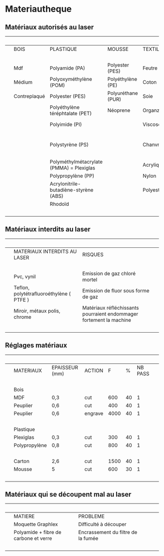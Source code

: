 # Materiautheque

## Matériaux autorisés au laser


  |   |   |   |   |   |  
-- | -- | -- | -- | -- | -- | --
  | BOIS | PLASTIQUE | MOUSSE | TEXTILE | DIVERS |  
  |  
  | Mdf | Polyamide (PA) | Polyester (PES) | Feutre | Cuir |  
  | Médium | Polyoxyméthylène (POM) | Polyéthylène (PE) | Coton | Papier |  
  | Contreplaqué | Polyester (PES) | Polyuréthane (PUR) | Soie | Carton |  
  |   | Polyéthylène téréphtalate (PET) | Néoprene | Organza | Carton plume |  
  |   | Polyimide (PI) |   | Viscose | Carton mousse |  
  |   | Polystyrène (PS) |   | Chanvre | Caoutchouc synthétique ( si pas de chlore) |  
  |   | Polyméthylmétacrylate (PMMA) = Plexiglas |   | Acrylique | Caoutchouc naturel |  
  |   | Polypropylène (PP) |   | Nylon |   |  
  |   | Acrylonitrile-butadiène-styrène (ABS) |   | Polyester |   |  
  |   | Rhodoïd |   |   |   |  
  |   |   |   |   |   |  



## Matériaux interdits au laser


  |   |   |  
-- | -- | -- | --
  | MATERIAUX INTERDITS AU LASER | RISQUES |  
  |  
  | Pvc, vynil | Emission de gaz chloré mortel |  
  | Teflon, polytétrafluoroéthylène ( PTFE ) | Emission de fluor sous forme de gaz |  
  | Miroir, métaux polis, chrome | Matériaux réfléchissants pourraient endommager fortement la machine |  
  |   |   |  




## Réglages matériaux



  |   |   |   |   |   |   |  
-- | -- | -- | -- | -- | -- | -- | --
  | MATERIAUX | EPAISSEUR (mm) | ACTION | F | % | NB  PASS |  
  |  
  | Bois |   |   |   |   |   |  
  | MDF | 0,3 | cut | 600 | 40 | 1 |  
  | Peuplier | 0,6 | cut | 400 | 40 | 1 |  
  | Peuplier | 0,6 | engrave | 4000 | 40 | 1 |  
  |   |   |   |   |   |   |  
  | Plastique |   |   |   |   |   |  
  | Plexiglas | 0,3 | cut | 300 | 40 | 1 |  
  | Polypropylène | 0,8 | cut | 800 | 40 | 1 |  
  |   |   |   |   |   |   |  
  | Carton | 2,6 | cut | 1500 | 40 | 1 |  
  | Mousse | 5 | cut | 600 | 30 | 1 |  
  |   |   |   |   |   |   |  


## Matériaux qui se découpent mal au laser


  |   |   |   |   |  
-- | -- | -- | -- | -- | --
  | MATIERE | PROBLEME |  
  | Moquette Graphlex | Difficulté à découper |  
  | Polyamide + fibre de carbone et verre | Encrassement du filtre de la fumée |  
  |   |   |  















